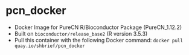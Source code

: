 # pcn_docker
- Docker Image for PureCN R/Bioconductor Package (PureCN_1.12.2)
- Built on `bioconductor/release_base2` (R version 3.5.3)
- Pull this container with the following Docker command: `docker pull quay.io/shbrief/pcn_docker`
